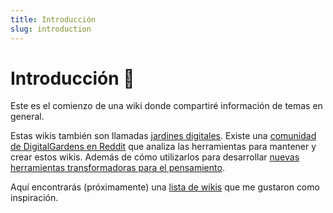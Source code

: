 ```yaml
---
title: Introducción
slug: introduction
---
```


# Introducción 🌱
Este es el comienzo de una wiki donde compartiré información de temas en general.

Estas wikis también son llamadas [jardines digitales][1]. Existe una [comunidad de DigitalGardens en Reddit][2] que analiza las herramientas para mantener y crear estos wikis. Además de cómo utilizarlos para desarrollar [nuevas herramientas transformadoras para el pensamiento][3].

Aquí encontrarás (próximamente) una [lista de wikis]() que me gustaron como inspiración.

[1]:	https://joelhooks.com/digital-garden
[2]:	https://www.reddit.com/r/DigitalGardens/
[3]:	https://numinous.productions/ttft/
